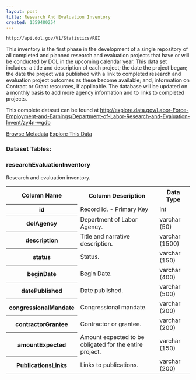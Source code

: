 ```yaml
---
layout: post
title: Research And Evaluation Inventory
created: 1359480254
---
```


```
http://api.dol.gov/V1/Statistics/REI
```

<p>This inventory is the first phase in the development of a single repository of all completed and planned research and evaluation projects that have or will be conducted by DOL in the upcoming calendar year. This data set includes: a title and description of each project; the date the project began; the date the project was published with a link to completed research and evaluation project outcomes as these become available; and, information on Contract or Grant resources, if applicable. The database will be updated on a monthly basis to add more agency information and to links to completed projects.</p>

<p>This complete dataset can be found at <a href="http://www.dol.gov/cgi-bin/leave-dol.asp?exiturl=http://explore.data.gov/Labor-Force-Employment-and-Earnings/Department-of-Labor-Research-and-Evaluation-Invent/zy4n-wgdb&amp;exitTitle=Research%20and%20Evaluation&amp;fedpage=yes">http://explore.data.gov/Labor-Force-Employment-and-Earnings/Department-of-Labor-Research-and-Evaluation-Invent/zy4n-wgdb</a></p>


<a href ="http://api.dol.gov/V1/Statistics/REI/$metadata" class="button radius button_dataset">Browse Metadata</a>
<a href ="https://devtools.dol.gov/APISampler/Home/Index1?datasetName=DOL Research and Evaluation Inventory Dataset" class="button radius button_dataset">Explore This Data</a>


### Dataset Tables:  
<h3>researchEvaluationInventory</h3>

<p>Research and evaluation inventory.</p>

<table>
	<tbody>
		<tr>
			<th>Column Name</th>
			<th>Column Description</th>
			<th>Data Type</th>
		</tr>
		<tr>
			<th>id</th>
			<td>Record Id. - Primary Key</td>
			<td>int</td>
		</tr>
		<tr>
			<th>dolAgency</th>
			<td>Department of Labor Agency.</td>
			<td>varchar (50)</td>
		</tr>
		<tr>
			<th>description</th>
			<td>Title and narrative description.</td>
			<td>varchar (1500)</td>
		</tr>
		<tr>
			<th>status</th>
			<td>Status.</td>
			<td>varchar (150)</td>
		</tr>
		<tr>
			<th>beginDate</th>
			<td>Begin Date.</td>
			<td>varchar (400)</td>
		</tr>
		<tr>
			<th>datePublished</th>
			<td>Date published.</td>
			<td>varchar (500)</td>
		</tr>
		<tr>
			<th>congressionalMandate</th>
			<td>Congressional mandate.</td>
			<td>varchar (200)</td>
		</tr>
		<tr>
			<th>contractorGrantee</th>
			<td>Contractor or grantee.</td>
			<td>varchar (200)</td>
		</tr>
		<tr>
			<th>amountExpected</th>
			<td>Amount expected to be obligated for the entire project.</td>
			<td>varchar (150)</td>
		</tr>
		<tr>
			<th>PublicationsLinks</th>
			<td>Links to publications.</td>
			<td>varchar (200)</td>
		</tr>
	</tbody>
</table>
